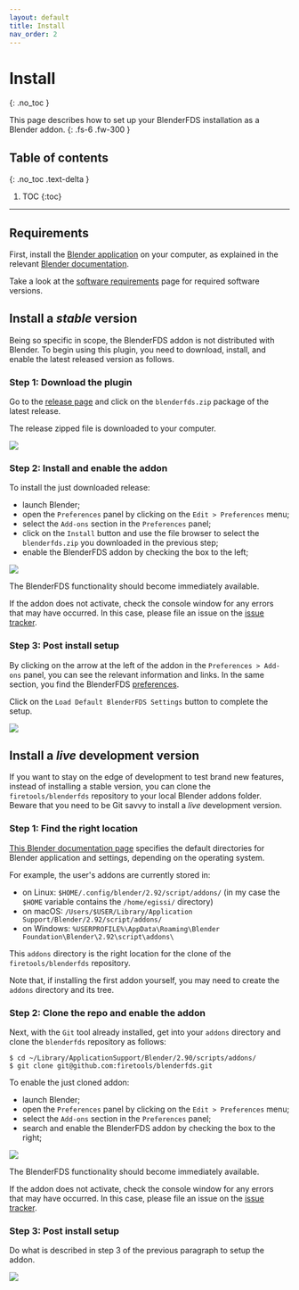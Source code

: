 ```yaml
---
layout: default
title: Install
nav_order: 2
---
```


# Install
{: .no_toc }

This page describes how to set up your BlenderFDS installation as a Blender addon.
{: .fs-6 .fw-300 }

## Table of contents
{: .no_toc .text-delta }

1. TOC
{:toc}

---

## Requirements

First, install the [Blender application](https://www.blender.org/) on your computer,
as explained in the relevant [Blender documentation](https://docs.blender.org/manual/en/latest/getting_started/install/index.html).

Take a look at the [software requirements](Software-requirements) page for required software versions.

## Install a *stable* version

Being so specific in scope, the BlenderFDS addon is not distributed with Blender.
To begin using this plugin, you need to download, install, and enable the latest released version as follows.

### Step 1: Download the plugin

Go to the [release page](https://github.com/firetools/blenderfds/releases)
and click on the `blenderfds.zip` package of the latest release.

The release zipped file is downloaded to your computer.

![](images/install/pref_addon_download.png)

### Step 2: Install and enable the addon

To install the just downloaded release:

 * launch Blender;
 * open the `Preferences` panel by clicking on the `Edit > Preferences` menu;
 * select the `Add-ons` section in the `Preferences` panel;
 * click on the `Install` button and use the file browser to select the `blenderfds.zip` you downloaded in the previous step;
 * enable the BlenderFDS addon by checking the box to the left;

![](images/install/pref_addon_enable.png)

The BlenderFDS functionality should become immediately available.

If the addon does not activate, check the console window for any errors that may have occurred.
In this case, please file an issue on the [issue tracker](https://github.com/firetools/blenderfds/issues).

### Step 3: Post install setup

By clicking on the arrow at the left of the addon in the `Preferences > Add-ons` panel, you can see the relevant information and links. In the same section, you find the BlenderFDS [preferences]().

Click on the `Load Default BlenderFDS Settings` button to complete the setup.

![](images/install/pref_addon_postinstall.png)

## Install a *live* development version

If you want to stay on the edge of development to test brand new features, instead of installing a stable version, you can clone the `firetools/blenderfds` repository to your local Blender addons folder. Beware that you need to be Git savvy to install a *live* development version.

### Step 1: Find the right location

[This Blender documentation page](https://docs.blender.org/manual/en/latest/advanced/blender_directory_layout.html)
specifies the default directories for Blender application and settings, depending on the operating system.

For example, the user's addons are currently stored in:

 * on Linux: `$HOME/.config/blender/2.92/script/addons/` (in my case the `$HOME` variable contains the `/home/egissi/` directory)
 * on macOS: `/Users/$USER/Library/Application Support/Blender/2.92/script/addons/` 
 * on Windows: `%USERPROFILE%\AppData\Roaming\Blender Foundation\Blender\2.92\script\addons\` 

This `addons` directory is the right location for the clone of the `firetools/blenderfds` repository.

Note that, if installing the first addon yourself, you may need to create the `addons` directory and its tree.

### Step 2: Clone the repo and enable the addon

Next, with the `Git` tool already installed, get into your `addons` directory and clone the `blenderfds` repository as follows:
```
$ cd ~/Library/ApplicationSupport/Blender/2.90/scripts/addons/
$ git clone git@github.com:firetools/blenderfds.git
```

To enable the just cloned addon:

 * launch Blender;
 * open the `Preferences` panel by clicking on the `Edit > Preferences` menu;
 * select the `Add-ons` section in the `Preferences` panel;
 * search and enable the BlenderFDS addon by checking the box to the right;

![](images/install/pref_addon_enable.png)

The BlenderFDS functionality should become immediately available.

If the addon does not activate, check the console window for any errors that may have occurred. In this case, please file an issue on the [issue tracker](https://github.com/firetools/blenderfds/issues).


### Step 3: Post install setup

Do what is described in step 3 of the previous paragraph to setup the addon.

![](images/install/ui_imported_couch.png)

